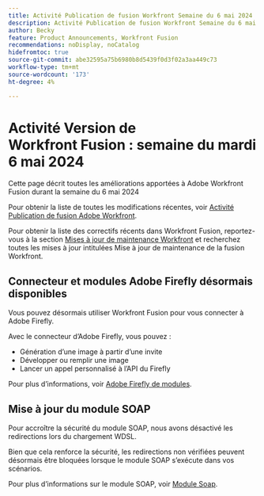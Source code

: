 ```yaml
---
title: Activité Publication de fusion Workfront Semaine du 6 mai 2024
description: Activité Publication de fusion Workfront Semaine du 6 mai 2024
author: Becky
feature: Product Announcements, Workfront Fusion
recommendations: noDisplay, noCatalog
hidefromtoc: true
source-git-commit: abe32595a75b6980b8d5439f0d3f02a3aa449c73
workflow-type: tm+mt
source-wordcount: '173'
ht-degree: 4%

---
```


# Activité Version de Workfront Fusion : semaine du mardi 6 mai 2024

Cette page décrit toutes les améliorations apportées à Adobe Workfront Fusion durant la semaine du 6 mai 2024

Pour obtenir la liste de toutes les modifications récentes, voir [Activité Publication de fusion Adobe Workfront](../../../product-announcements/product-releases/fusion-release-activity/fusion-release-activity.md).

Pour obtenir la liste des correctifs récents dans Workfront Fusion, reportez-vous à la section [Mises à jour de maintenance Workfront](https://experienceleague.adobe.com/docs/workfront-known-issues/releases/current-updates.html?lang=fr) et recherchez toutes les mises à jour intitulées Mise à jour de maintenance de la fusion Workfront.

## Connecteur et modules Adobe Firefly désormais disponibles

Vous pouvez désormais utiliser Workfront Fusion pour vous connecter à Adobe Firefly.

Avec le connecteur d’Adobe Firefly, vous pouvez :

* Génération d’une image à partir d’une invite
* Développer ou remplir une image
* Lancer un appel personnalisé à l’API du Firefly

Pour plus d’informations, voir [Adobe Firefly de modules](/help/quicksilver/workfront-fusion/apps-and-their-modules/adobe-firefly-modules.md).

## Mise à jour du module SOAP

Pour accroître la sécurité du module SOAP, nous avons désactivé les redirections lors du chargement WDSL.

Bien que cela renforce la sécurité, les redirections non vérifiées peuvent désormais être bloquées lorsque le module SOAP s’exécute dans vos scénarios.

Pour plus d’informations sur le module SOAP, voir [Module Soap](/help/quicksilver/workfront-fusion/apps-and-their-modules/soap-module.md).

